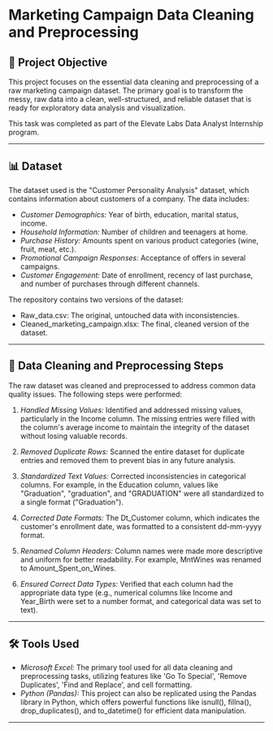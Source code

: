 # Marketing Campaign Data Cleaning and Preprocessing

## 📝 Project Objective

This project focuses on the essential data cleaning and preprocessing of a raw marketing campaign dataset. The primary goal is to transform the messy, raw data into a clean, well-structured, and reliable dataset that is ready for exploratory data analysis and visualization.

This task was completed as part of the Elevate Labs Data Analyst Internship program.

---

## 📊 Dataset

The dataset used is the "Customer Personality Analysis" dataset, which contains information about customers of a company. The data includes:

* *Customer Demographics:* Year of birth, education, marital status, income.
* *Household Information:* Number of children and teenagers at home.
* *Purchase History:* Amounts spent on various product categories (wine, fruit, meat, etc.).
* *Promotional Campaign Responses:* Acceptance of offers in several campaigns.
* *Customer Engagement:* Date of enrollment, recency of last purchase, and number of purchases through different channels.

The repository contains two versions of the dataset:
* Raw_data.csv: The original, untouched data with inconsistencies.
* Cleaned_marketing_campaign.xlsx: The final, cleaned version of the dataset.

---

## 🧹 Data Cleaning and Preprocessing Steps

The raw dataset was cleaned and preprocessed to address common data quality issues. The following steps were performed:

1.  *Handled Missing Values:* Identified and addressed missing values, particularly in the Income column. The missing entries were filled with the column's average income to maintain the integrity of the dataset without losing valuable records.

2.  *Removed Duplicate Rows:* Scanned the entire dataset for duplicate entries and removed them to prevent bias in any future analysis.

3.  *Standardized Text Values:* Corrected inconsistencies in categorical columns. For example, in the Education column, values like "Graduation", "graduation", and "GRADUATION" were all standardized to a single format ("Graduation").

4.  *Corrected Date Formats:* The Dt_Customer column, which indicates the customer's enrollment date, was formatted to a consistent dd-mm-yyyy format.

5.  *Renamed Column Headers:* Column names were made more descriptive and uniform for better readability. For example, MntWines was renamed to Amount_Spent_on_Wines.

6.  *Ensured Correct Data Types:* Verified that each column had the appropriate data type (e.g., numerical columns like Income and Year_Birth were set to a number format, and categorical data was set to text).

---

## 🛠 Tools Used

* *Microsoft Excel:* The primary tool used for all data cleaning and preprocessing tasks, utilizing features like 'Go To Special', 'Remove Duplicates', 'Find and Replace', and cell formatting.
* *Python (Pandas):* This project can also be replicated using the Pandas library in Python, which offers powerful functions like isnull(), fillna(), drop_duplicates(), and to_datetime() for efficient data manipulation.

---
